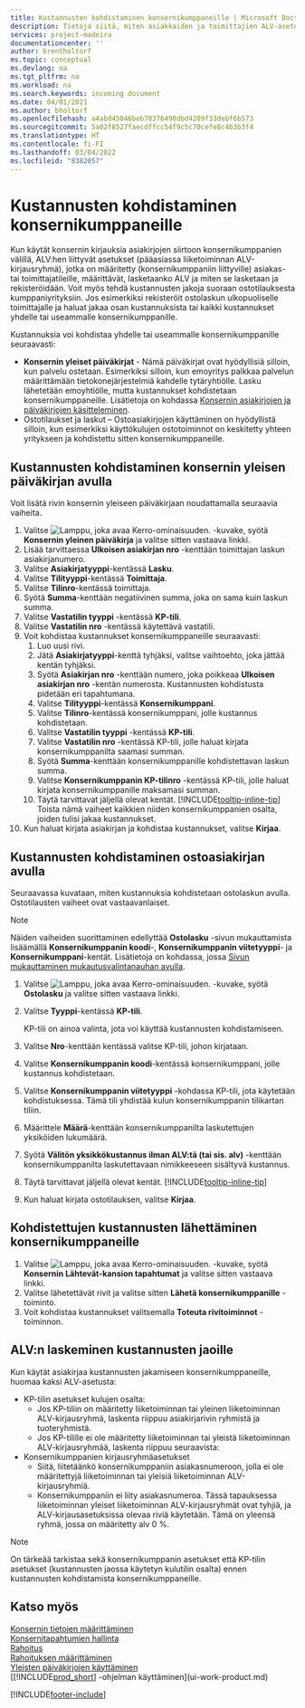 ```yaml
---
title: Kustannusten kohdistaminen konsernikumppaneille | Microsoft Docs
description: Tietoja siitä, miten asiakkaiden ja toimittajien ALV-asetukset ohjaavat ALV:n laskemista.
services: project-madeira
documentationcenter: ''
author: brentholtorf
ms.topic: conceptual
ms.devlang: na
ms.tgt_pltfrm: na
ms.workload: na
ms.search.keywords: incoming document
ms.date: 04/01/2021
ms.author: bholtorf
ms.openlocfilehash: a4abd45046beb70376490dbd4209f33debf6b573
ms.sourcegitcommit: 5a02f8527faecdffcc54f9c5c70cefe8c4b3b3f4
ms.translationtype: HT
ms.contentlocale: fi-FI
ms.lasthandoff: 03/04/2022
ms.locfileid: "8382057"
---
```

# <a name="allocate-costs-to-intercompany-partners"></a>Kustannusten kohdistaminen konsernikumppaneille
Kun käytät konsernin kirjauksia asiakirjojen siirtoon konsernikumppanien välillä, ALV:hen liittyvät asetukset (pääasiassa liiketoiminnan ALV-kirjausryhmä), jotka on määritetty (konsernikumppaniin liittyville) asiakas- tai toimittajatileille, määrittävät, lasketaanko ALV ja miten se lasketaan ja rekisteröidään. Voit myös tehdä kustannusten jakoja suoraan ostotilauksesta kumppaniyrityksiin. Jos esimerkiksi rekisteröit ostolaskun ulkopuoliselle toimittajalle ja haluat jakaa osan kustannuksista tai kaikki kustannukset yhdelle tai useammalle konsernikumppanille.

Kustannuksia voi kohdistaa yhdelle tai useammalle konsernikumppanille seuraavasti:

* **Konsernin yleiset päiväkirjat** - Nämä päiväkirjat ovat hyödyllisiä silloin, kun palvelu ostetaan. Esimerkiksi silloin, kun emoyritys palkkaa palvelun määrittämään tietokonejärjestelmiä kahdelle tytäryhtiölle. Lasku lähetetään emoyhtiölle, mutta kustannukset kohdistetaan konsernikumppaneille. Lisätietoja on kohdassa [Konsernin asiakirjojen ja päiväkirjojen käsitteleminen](intercompany-how-work-documents-journals.md).
* Ostotilaukset ja laskut – Ostoasiakirjojen käyttäminen on hyödyllistä silloin, kun esimerkiksi käyttökulujen ostotoiminnot on keskitetty yhteen yritykseen ja kohdistettu sitten konsernikumppaneille.

## <a name="to-allocate-costs-using-an-intercompany-general-journal"></a>Kustannusten kohdistaminen konsernin yleisen päiväkirjan avulla
Voit lisätä rivin konsernin yleiseen päiväkirjaan noudattamalla seuraavia vaiheita. 

1. Valitse ![Lamppu, joka avaa Kerro-ominaisuuden.](media/ui-search/search_small.png "Kerro, mitä haluat tehdä") -kuvake, syötä **Konsernin yleinen päiväkirja** ja valitse sitten vastaava linkki.
2. Lisää tarvittaessa **Ulkoisen asiakirjan nro** -kenttään toimittajan laskun asiakirjanumero.
3. Valitse **Asiakirjatyyppi**-kentässä **Lasku**.
4. Valitse **Tilityyppi**-kentässä **Toimittaja**.
5. Valitse **Tilinro**-kentässä toimittaja.
6. Syötä **Summa**-kenttään negatiivinen summa, joka on sama kuin laskun summa.
7. Valitse **Vastatilin tyyppi** -kentässä **KP-tili**.
8. Valitse **Vastatilin nro** -kentässä käytettävä vastatili.
9. Voit kohdistaa kustannukset konsernikumppaneille seuraavasti:
   1. Luo uusi rivi.
   2. Jätä **Asiakirjatyyppi**-kenttä tyhjäksi, valitse vaihtoehto, joka jättää kentän tyhjäksi.
   3. Syötä **Asiakirjan nro** -kenttään numero, joka poikkeaa **Ulkoisen asiakirjan nro** -kentän numerosta. Kustannusten kohdistusta pidetään eri tapahtumana.
   4. Valitse **Tilityyppi**-kentässä **Konsernikumppani**.
   5. Valitse **Tilinro**-kentässä konsernikumppani, jolle kustannus kohdistetaan.
   6. Valitse **Vastatilin tyyppi** -kentässä **KP-tili**.
   7. Valitse **Vastatilin nro** -kentässä KP-tili, jolle haluat kirjata konsernikumppanilta saamasi summan.
   1. Syötä **Summa**-kenttään konsernikumppanille kohdistettavan laskun summa.
   1. Valitse **Konsernikumppanin KP-tilinro** -kentässä KP-tili, jolle haluat kirjata konsernikumppanille maksamasi summan. 
   1. Täytä tarvittavat jäljellä olevat kentät. [!INCLUDE[tooltip-inline-tip](includes/tooltip-inline-tip_md.md)] Toista nämä vaiheet kaikkien niiden konsernikumppanien osalta, joiden tulisi jakaa kustannukset.
1. Kun haluat kirjata asiakirjan ja kohdistaa kustannukset, valitse **Kirjaa**.  

## <a name="to-allocate-costs-using-a-purchase-document"></a>Kustannusten kohdistaminen ostoasiakirjan avulla
Seuraavassa kuvataan, miten kustannuksia kohdistetaan ostolaskun avulla. Ostotilausten vaiheet ovat vastaavanlaiset.

> [!NOTE]
> Näiden vaiheiden suorittaminen edellyttää **Ostolasku** -sivun mukauttamista lisäämällä **Konsernikumppanin koodi**-, **Konsernikumppanin viitetyyppi**- ja **Konsernikumppani**-kentät. Lisätietoja on kohdassa, jossa [Sivun mukauttaminen mukautusvalintanauhan avulla](ui-personalization-user.md#to-start-personalizing-a-page-through-the-personalizing-banner).

1. Valitse ![Lamppu, joka avaa Kerro-ominaisuuden.](media/ui-search/search_small.png "Kerro, mitä haluat tehdä") -kuvake, syötä **Ostolasku** ja valitse sitten vastaava linkki.
2. Valitse **Tyyppi**-kentässä **KP-tili**.
   
   KP-tili on ainoa valinta, jota voi käyttää kustannusten kohdistamiseen.  
1. Valitse **Nro**-kenttään kentässä valitse KP-tili, johon kirjataan.
1. Valitse **Konsernikumppanin koodi**-kentässä konsernikumppani, jolle kustannus kohdistetaan.
1. Valitse **Konsernikumppanin viitetyyppi** -kohdassa KP-tili, jota käytetään kohdistuksessa. Tämä tili yhdistää kulun konsernikumppanin tilikartan tiliin.
1. Määrittele **Määrä**-kenttään konsernikumppanilta laskutettujen yksiköiden lukumäärä.
1. Syötä **Välitön yksikkökustannus ilman ALV:tä (tai sis. alv)** -kenttään konsernikumppanilta laskutettavaan nimikkeeseen sisältyvä kustannus.
1. Täytä tarvittavat jäljellä olevat kentät. [!INCLUDE[tooltip-inline-tip](includes/tooltip-inline-tip_md.md)] 
1. Kun haluat kirjata ostotilauksen, valitse **Kirjaa**.

## <a name="to-send-the-allocated-costs-to-intercompany-partners"></a>Kohdistettujen kustannusten lähettäminen konsernikumppaneille
1. Valitse ![Lamppu, joka avaa Kerro-ominaisuuden.](media/ui-search/search_small.png "Kerro, mitä haluat tehdä") -kuvake, syötä **Konsernin Lähtevät-kansion tapahtumat** ja valitse sitten vastaava linkki.
2. Valitse lähetettävät rivit ja valitse sitten **Lähetä konsernikumppanille** -toiminto. 
3. Voit kohdistaa kustannukset valitsemalla **Toteuta rivitoiminnot** -toiminnon.

## <a name="calculating-vat-for-cost-distributions"></a>ALV:n laskeminen kustannusten jaoille
Kun käytät asiakirjaa kustannusten jakamiseen konsernikumppaneille, huomaa kaksi ALV-asetusta: 
* KP-tilin asetukset kulujen osalta:
   * Jos KP-tiliin on määritetty liiketoiminnan tai yleinen liiketoiminnan ALV-kirjausryhmä, laskenta riippuu asiakirjarivin ryhmistä ja tuoteryhmistä.
   * Jos KP-tilille ei ole määritetty liiketoiminnan tai yleistä liiketoiminnan ALV-kirjausryhmää, laskenta riippuu seuraavista:
* Konsernikumppanien kirjausryhmäasetukset
   * Siitä, liitetäänkö konsernikumppaniin asiakasnumeroon, jolla ei ole määritettyjä liiketoiminnan tai yleisiä liiketoiminnan ALV-kirjausryhmiä.
   * Konsernikumppaniin ei liity asiakasnumeroa. Tässä tapauksessa liiketoiminnan yleiset liiketoiminnan ALV-kirjausryhmät ovat tyhjiä, ja ALV-kirjausasetuksissa olevaa riviä käytetään. Tämä on yleensä ryhmä, jossa on määritetty alv 0 %.

> [!NOTE]
> On tärkeää tarkistaa sekä konsernikumppanin asetukset että KP-tilin asetukset (kustannusten jaossa käytetyn kulutilin osalta) ennen kustannusten kohdistamista konsernikumppaneille.

## <a name="see-also"></a>Katso myös
[Konsernin tietojen määrittäminen](intercompany-how-setup.md)  
[Konsernitapahtumien hallinta](intercompany-manage.md)  
[Rahoitus](finance.md)  
[Rahoituksen määrittäminen](finance-setup-finance.md)  
[Yleisten päiväkirjojen käyttäminen](ui-work-general-journals.md)  
[[!INCLUDE[prod_short](includes/prod_short.md)] -ohjelman käyttäminen](ui-work-product.md)

[!INCLUDE[footer-include](includes/footer-banner.md)]